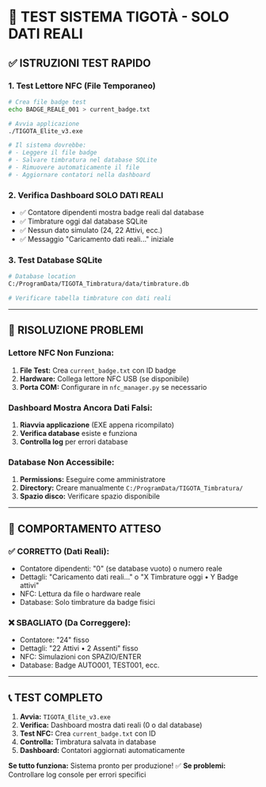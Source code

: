 # 🧪 TEST SISTEMA TIGOTÀ - SOLO DATI REALI

## ✅ ISTRUZIONI TEST RAPIDO

### 1. Test Lettore NFC (File Temporaneo)
```bash
# Crea file badge test
echo BADGE_REALE_001 > current_badge.txt

# Avvia applicazione
./TIGOTA_Elite_v3.exe

# Il sistema dovrebbe:
# - Leggere il file badge
# - Salvare timbratura nel database SQLite
# - Rimuovere automaticamente il file
# - Aggiornare contatori nella dashboard
```

### 2. Verifica Dashboard SOLO DATI REALI
- ✅ Contatore dipendenti mostra badge reali dal database
- ✅ Timbrature oggi dal database SQLite
- ✅ Nessun dato simulato (24, 22 Attivi, ecc.)
- ✅ Messaggio "Caricamento dati reali..." iniziale

### 3. Test Database SQLite
```bash
# Database location
C:/ProgramData/TIGOTA_Timbratura/data/timbrature.db

# Verificare tabella timbrature con dati reali
```

---

## 🔧 RISOLUZIONE PROBLEMI

### Lettore NFC Non Funziona:
1. **File Test:** Crea `current_badge.txt` con ID badge
2. **Hardware:** Collega lettore NFC USB (se disponibile)
3. **Porta COM:** Configurare in `nfc_manager.py` se necessario

### Dashboard Mostra Ancora Dati Falsi:
1. **Riavvia applicazione** (EXE appena ricompilato)
2. **Verifica database** esiste e funziona
3. **Controlla log** per errori database

### Database Non Accessibile:
1. **Permissions:** Eseguire come amministratore
2. **Directory:** Creare manualmente `C:/ProgramData/TIGOTA_Timbratura/`
3. **Spazio disco:** Verificare spazio disponibile

---

## 🎯 COMPORTAMENTO ATTESO

### ✅ CORRETTO (Dati Reali):
- Contatore dipendenti: "0" (se database vuoto) o numero reale
- Dettagli: "Caricamento dati reali..." o "X Timbrature oggi • Y Badge attivi"
- NFC: Lettura da file o hardware reale
- Database: Solo timbrature da badge fisici

### ❌ SBAGLIATO (Da Correggere):
- Contatore: "24" fisso
- Dettagli: "22 Attivi • 2 Assenti" fisso
- NFC: Simulazioni con SPAZIO/ENTER
- Database: Badge AUTO001, TEST001, ecc.

---

## 📞 TEST COMPLETO

1. **Avvia:** `TIGOTA_Elite_v3.exe`
2. **Verifica:** Dashboard mostra dati reali (0 o dal database)
3. **Test NFC:** Crea `current_badge.txt` con ID
4. **Controlla:** Timbratura salvata in database
5. **Dashboard:** Contatori aggiornati automaticamente

**Se tutto funziona:** Sistema pronto per produzione! ✅
**Se problemi:** Controllare log console per errori specifici

